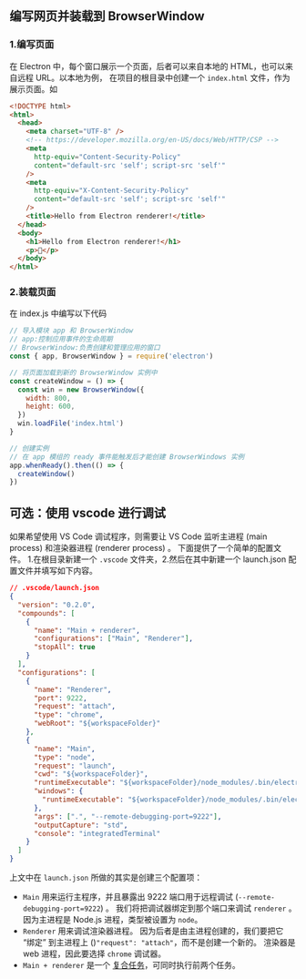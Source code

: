 ## 编写网页并装载到 BrowserWindow

### 1.编写页面

在 Electron 中，每个窗口展示一个页面，后者可以来自本地的 HTML，也可以来自远程 URL。以本地为例， 在项目的根目录中创建一个 `index.html` 文件，作为展示页面。如

```html
<!DOCTYPE html>
<html>
  <head>
    <meta charset="UTF-8" />
    <!-- https://developer.mozilla.org/en-US/docs/Web/HTTP/CSP -->
    <meta
      http-equiv="Content-Security-Policy"
      content="default-src 'self'; script-src 'self'"
    />
    <meta
      http-equiv="X-Content-Security-Policy"
      content="default-src 'self'; script-src 'self'"
    />
    <title>Hello from Electron renderer!</title>
  </head>
  <body>
    <h1>Hello from Electron renderer!</h1>
    <p>👋</p>
  </body>
</html>
```

### 2.装载页面

在 index.js 中编写以下代码

```js
// 导入模块 app 和 BrowserWindow
// app:控制应用事件的生命周期
// BrowserWindow:负责创建和管理应用的窗口
const { app, BrowserWindow } = require('electron')

// 将页面加载到新的 BrowserWindow 实例中
const createWindow = () => {
  const win = new BrowserWindow({
    width: 800,
    height: 600,
  })
  win.loadFile('index.html')
}

// 创建实例
// 在 app 模组的 ready 事件能触发后才能创建 BrowserWindows 实例
app.whenReady().then(() => {
  createWindow()
})
```

## 可选：使用 vscode 进行调试

如果希望使用 VS Code 调试程序，则需要让 VS Code 监听主进程 (main process) 和渲染器进程 (renderer process) 。 下面提供了一个简单的配置文件。 1.在根目录新建一个 `.vscode` 文件夹，2.然后在其中新建一个 launch.json 配置文件并填写如下内容。

```json
// .vscode/launch.json
{
  "version": "0.2.0",
  "compounds": [
    {
      "name": "Main + renderer",
      "configurations": ["Main", "Renderer"],
      "stopAll": true
    }
  ],
  "configurations": [
    {
      "name": "Renderer",
      "port": 9222,
      "request": "attach",
      "type": "chrome",
      "webRoot": "${workspaceFolder}"
    },
    {
      "name": "Main",
      "type": "node",
      "request": "launch",
      "cwd": "${workspaceFolder}",
      "runtimeExecutable": "${workspaceFolder}/node_modules/.bin/electron",
      "windows": {
        "runtimeExecutable": "${workspaceFolder}/node_modules/.bin/electron.cmd"
      },
      "args": [".", "--remote-debugging-port=9222"],
      "outputCapture": "std",
      "console": "integratedTerminal"
    }
  ]
}
```

上文中在 `launch.json` 所做的其实是创建三个配置项：

- `Main` 用来运行主程序，并且暴露出 9222 端口用于远程调试 (`--remote-debugging-port=9222`) 。 我们将把调试器绑定到那个端口来调试 `renderer` 。 因为主进程是 Node.js 进程，类型被设置为 `node`。
- `Renderer` 用来调试渲染器进程。 因为后者是由主进程创建的，我们要把它 “绑定” 到主进程上 ()`"request": "attach"`，而不是创建一个新的。 渲染器是 web 进程，因此要选择 `chrome` 调试器。
- `Main + renderer` 是一个 [复合任务](https://code.visualstudio.com/Docs/editor/tasks#_compound-tasks)，可同时执行前两个任务。


